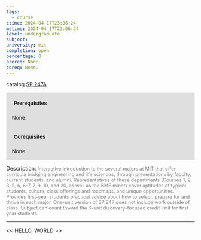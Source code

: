 ```yaml
---
tags:
  - course
ctime: 2024-04-17T23:06:24
mstime: 2024-04-17T23:06:24
level: undergraduate
subject: 
university: mit
completion: open
percentage: 0
prereq: None.
coreq: None.
---
```


catalog [SP.247A](http://student.mit.edu/catalog/mSPa.html#SP.247A)

<span style="display: block; padding: 15px; background-color: rgb(100, 100, 100, 0.2);"><font id="m_prereq4216_0" style="display: block; font-family: Arial, sans-serif; font-weight: bold; padding: 5px">Prerequisites</font><br><span id="prereq4216_0">None.</span></span>
<span style="display: block; padding: 15px; background-color: rgb(100, 100, 100, 0.2);"><font id="m_coreq4216_0" style="display: block; font-family: Arial, sans-serif; font-weight: bold; padding: 5px">Corequisites</font><br><span id="coreq4216_0">None.</span></span>

<font style="">Description:</font>
<font style="color: grey; font-size: 0.8rem;">Interactive introduction to the several majors at MIT that offer curricula bridging engineering and life sciences, through presentations by faculty, current students, and alumni. Representatives of these departments (Courses 1, 2, 3, 5, 6, 6-7, 7, 9, 10, and 20, as well as the BME minor) cover aptitudes of typical students, culture, class offerings and roadmaps, and unique opportunities. Provides first-year students practical advice about how to select, prepare for and thrive in each major. One-unit version of SP.247 does not include work outside of class. Subject can count toward the 6-unit discovery-focused credit limit for first year students.</font>



---

<< HELLO, WORLD >>
